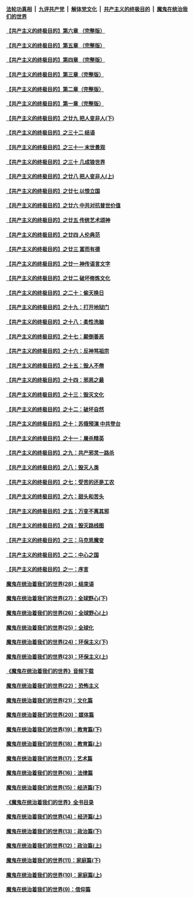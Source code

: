 ####  [法轮功真相](../../../../basic/blob/master/README.md?t=07081202) &nbsp;|&nbsp; [九评共产党](../../../../9ping.md/blob/master/README.md?t=07081202) &nbsp;|&nbsp; [解体党文化](../../../../jtdwh.md/blob/master/README.md?t=07081202)  &nbsp;|&nbsp; [共产主义的终极目的](../../../../gczydzjmd.md/blob/master/README.md?t=07081202) &nbsp;|&nbsp; [魔鬼在统治我们的世界](../../../../mgztzwmdsj.md/blob/master/README.md?t=07081202) 

#### [【共产主义的终极目的】第六章 （完整版）](../pages/nsc422/n11428913.md?t=07081202) 

#### [【共产主义的终极目的】第五章 （完整版）](../pages/nsc422/n11428912.md?t=07081202) 

#### [【共产主义的终极目的】第四章 （完整版）](../pages/nsc422/n11428907.md?t=07081202) 

#### [【共产主义的终极目的】第三章（完整版）](../pages/nsc422/n11428848.md?t=07081202) 

#### [【共产主义的终极目的】第二章（完整版）](../pages/nsc422/n11428831.md?t=07081202) 

#### [【共产主义的终极目的】第一章（完整版）](../pages/nsc422/n11417651.md?t=07081202) 

#### [【共产主义的终极目的】之廿九 把人变非人(下)](../pages/nsc422/n11344140.md?t=07081202) 

#### [【共产主义的终极目的】之三十二 结语](../pages/nsc422/n11360535.md?t=07081202) 

#### [【共产主义的终极目的】之三十一 末世景观](../pages/nsc422/n11351129.md?t=07081202) 

#### [【共产主义的终极目的】之三十 几成狼世界](../pages/nsc422/n11348280.md?t=07081202) 

#### [【共产主义的终极目的】之廿八 把人变非人(上)](../pages/nsc422/n11340492.md?t=07081202) 

#### [【共产主义的终极目的】之廿七 以恨立国](../pages/nsc422/n11336944.md?t=07081202) 

#### [【共产主义的终极目的】之廿六 中共对抗普世价值](../pages/nsc422/n11324785.md?t=07081202) 

#### [【共产主义的终极目的】之廿五 传统艺术颂神](../pages/nsc422/n11296396.md?t=07081202) 

#### [【共产主义的终极目的】之廿四 人伦典范](../pages/nsc422/n11296397.md?t=07081202) 

#### [【共产主义的终极目的】之廿三 富而有德](../pages/nsc422/n11283598.md?t=07081202) 

#### [【共产主义的终极目的】之廿一 神传语言文字](../pages/nsc422/n11263265.md?t=07081202) 

#### [【共产主义的终极目的】之廿二 破坏修炼文化](../pages/nsc422/n11245728.md?t=07081202) 

#### [【共产主义的终极目的】之二十：偷天换日](../pages/nsc422/n11238846.md?t=07081202) 

#### [【共产主义的终极目的】之十九：打开地狱门](../pages/nsc422/n11206376.md?t=07081202) 

#### [【共产主义的终极目的】之十八：柔性洗脑](../pages/nsc422/n11199994.md?t=07081202) 

#### [【共产主义的终极目的】之十七：颠倒善恶](../pages/nsc422/n11179782.md?t=07081202) 

#### [【共产主义的终极目的】之十六：反神骂祖宗](../pages/nsc422/n11166798.md?t=07081202) 

#### [【共产主义的终极目的】之十五：毁人不倦](../pages/nsc422/n11166792.md?t=07081202) 

#### [【共产主义的终极目的】之十四：邪恶之最](../pages/nsc422/n11150249.md?t=07081202) 

#### [【共产主义的终极目的】之十三：毁灭文化](../pages/nsc422/n11135227.md?t=07081202) 

#### [【共产主义的终极目的】之十二：破坏自然](../pages/nsc422/n11135214.md?t=07081202) 

#### [【共产主义的终极目的】之十：苏俄预演 中共登台](../pages/nsc422/n11118424.md?t=07081202) 

#### [【共产主义的终极目的】之十一：屠杀精英](../pages/nsc422/n11118442.md?t=07081202) 

#### [【共产主义的终极目的】之九：共产邪灵一路杀](../pages/nsc422/n11114139.md?t=07081202) 

#### [【共产主义的终极目的】之八：毁灭人类](../pages/nsc422/n11108503.md?t=07081202) 

#### [【共产主义的终极目的】之七：受苦的还是工农](../pages/nsc422/n11101809.md?t=07081202) 

#### [【共产主义的终极目的】之六：甜头和苦头](../pages/nsc422/n11096971.md?t=07081202) 

#### [【共产主义的终极目的】之五：万变不离其邪](../pages/nsc422/n11091285.md?t=07081202) 

#### [【共产主义的终极目的】之四：毁灭路线图](../pages/nsc422/n11086284.md?t=07081202) 

#### [【共产主义的终极目的】之三：马克思魔变](../pages/nsc422/n11061941.md?t=07081202) 

#### [【共产主义的终极目的】之二：中心之国](../pages/nsc422/n11047728.md?t=07081202) 

#### [【共产主义的终极目的】之一：序言](../pages/nsc422/n11086077.md?t=07081202) 

#### [魔鬼在统治着我们的世界(28)：结束语](../pages/nsc422/n10936246.md?t=07081202) 

#### [魔鬼在统治着我们的世界(27)：全球野心(下)](../pages/nsc422/n10928319.md?t=07081202) 

#### [魔鬼在统治着我们的世界(26)：全球野心(上)](../pages/nsc422/n10900318.md?t=07081202) 

#### [魔鬼在统治着我们的世界(25)：全球化](../pages/nsc422/n10788205.md?t=07081202) 

#### [魔鬼在统治着我们的世界(24)：环保主义(下)](../pages/nsc422/n10695307.md?t=07081202) 

#### [魔鬼在统治着我们的世界(23)：环保主义(上)](../pages/nsc422/n10688613.md?t=07081202) 

#### [《魔鬼在统治着我们的世界》音频下载](../pages/nsc422/n10635553.md?t=07081202) 

#### [魔鬼在统治着我们的世界(22)：恐怖主义](../pages/nsc422/n10614727.md?t=07081202) 

#### [魔鬼在统治着我们的世界(21)：文化篇](../pages/nsc422/n10597706.md?t=07081202) 

#### [魔鬼在统治着我们的世界(20)：媒体篇](../pages/nsc422/n10586579.md?t=07081202) 

#### [魔鬼在统治着我们的世界(19)：教育篇(下)](../pages/nsc422/n10564808.md?t=07081202) 

#### [魔鬼在统治着我们的世界(18)：教育篇(上)](../pages/nsc422/n10526970.md?t=07081202) 

#### [魔鬼在统治着我们的世界(17)：艺术篇](../pages/nsc422/n10499093.md?t=07081202) 

#### [魔鬼在统治着我们的世界(16)：法律篇](../pages/nsc422/n10485969.md?t=07081202) 

#### [魔鬼在统治着我们的世界(15)：经济篇(下)](../pages/nsc422/n10469975.md?t=07081202) 

#### [《魔鬼在统治着我们的世界》全书目录](../pages/nsc422/n10464261.md?t=07081202) 

#### [魔鬼在统治着我们的世界(14)：经济篇(上)](../pages/nsc422/n10457370.md?t=07081202) 

#### [魔鬼在统治着我们的世界(13)：政治篇(下)](../pages/nsc422/n10448270.md?t=07081202) 

#### [魔鬼在统治着我们的世界(12)：政治篇(上)](../pages/nsc422/n10444576.md?t=07081202) 

#### [魔鬼在统治着我们的世界(11)：家庭篇(下)](../pages/nsc422/n10440961.md?t=07081202) 

#### [魔鬼在统治着我们的世界(10)：家庭篇(上)](../pages/nsc422/n10435448.md?t=07081202) 

#### [魔鬼在统治着我们的世界(9)：信仰篇](../pages/nsc422/n10432159.md?t=07081202) 

